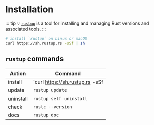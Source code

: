 # Installation

::: tip 💡
[`rustup`](https://rustup.rs/) is a tool for installing and managing Rust versions
and associated tools.
:::

```sh
# install `rustup` on Linux or macOS
curl https://sh.rustup.rs -sSf | sh
```

## `rustup` commands

| Action    | Command                               |
| --------- | ------------------------------------- |
| install   | `curl https://sh.rustup.rs -sSf | sh` |
| update    | `rustup update`                       |
| uninstall | `rustup self uninstall`               |
| check     | `rustc --version`                     |
| docs      | `rustup doc`                          |
